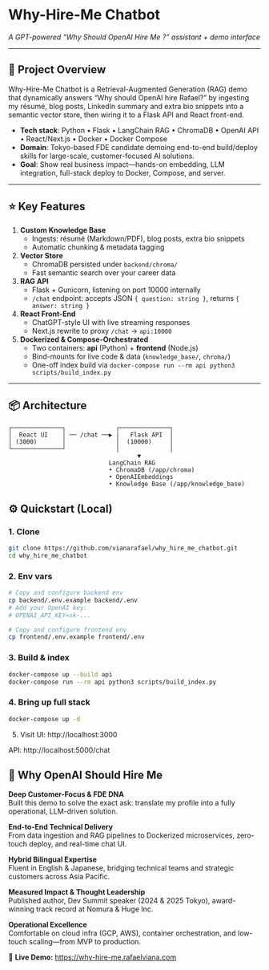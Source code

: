 # Why-Hire-Me Chatbot

_A GPT-powered “Why Should OpenAI Hire Me ?” assistant + demo interface_

---

## 🚀 Project Overview

Why-Hire-Me Chatbot is a Retrieval-Augmented Generation (RAG) demo that dynamically answers “Why should OpenAI hire Rafael?” by ingesting my résumé, blog posts, LinkedIn summary and extra bio snippets into a semantic vector store, then wiring it to a Flask API and React front-end.  

- **Tech stack**: Python • Flask • LangChain RAG • ChromaDB • OpenAI API • React/Next.js • Docker • Docker Compose  
- **Domain**: Tokyo-based FDE candidate demoing end-to-end build/deploy skills for large-scale, customer-focused AI solutions.  
- **Goal**: Show real business impact—hands-on embedding, LLM integration, full-stack deploy to Docker, Compose, and server.

---

## ⭐️ Key Features

1. **Custom Knowledge Base**  
   - Ingests: résumé (Markdown/PDF), blog posts, extra bio snippets  
   - Automatic chunking & metadata tagging  
2. **Vector Store**  
   - ChromaDB persisted under `backend/chroma/`  
   - Fast semantic search over your career data  
3. **RAG API**  
   - Flask + Gunicorn, listening on port 10000 internally  
   - `/chat` endpoint: accepts JSON `{ question: string }`, returns `{ answer: string }`  
4. **React Front-End**  
   - ChatGPT-style UI with live streaming responses  
   - Next.js rewrite to proxy `/chat` → `api:10000`  
5. **Dockerized & Compose-Orchestrated**  
   - Two containers: **api** (Python) + **frontend** (Node.js)  
   - Bind-mounts for live code & data (`knowledge_base/`, `chroma/`)  
   - One-off index build via `docker-compose run --rm api python3 scripts/build_index.py`  

---

## 📦 Architecture

```text
┌──────────────┐              ┌──────────────┐
│  React UI    │ ── /chat ──▶ |   Flask API  │
│ (3000)       │              │  (10000)     │
└──────────────┘              │              │
                                    ▼
                            LangChain RAG
                            • ChromaDB (/app/chroma)
                            • OpenAIEmbeddings
                            • Knowledge Base (/app/knowledge_base)
```

## ⚙️ Quickstart (Local)

### 1. Clone

```bash
git clone https://github.com/vianarafael/why_hire_me_chatbot.git
cd why_hire_me_chatbot
```

### 2. Env vars
```bash
# Copy and configure backend env
cp backend/.env.example backend/.env
# Add your OpenAI key:
# OPENAI_API_KEY=sk-...

# Copy and configure frontend env
cp frontend/.env.example frontend/.env
```

### 3. Build & index 
```bash
docker-compose up --build api
docker-compose run --rm api python3 scripts/build_index.py
```

### 4. Bring up full stack
```bash
docker-compose up -d
```

5. Visit
UI: http://localhost:3000

API: http://localhost:5000/chat

## 📄 Why OpenAI Should Hire Me

**Deep Customer-Focus & FDE DNA**  
Built this demo to solve the exact ask: translate my profile into a fully operational, LLM-driven solution.

**End-to-End Technical Delivery**  
From data ingestion and RAG pipelines to Dockerized microservices, zero-touch deploy, and real-time chat UI.

**Hybrid Bilingual Expertise**  
Fluent in English & Japanese, bridging technical teams and strategic customers across Asia Pacific.

**Measured Impact & Thought Leadership**  
Published author, Dev Summit speaker (2024 & 2025 Tokyo), award-winning track record at Nomura & Huge Inc.

**Operational Excellence**  
Comfortable on cloud infra (GCP, AWS), container orchestration, and low-touch scaling—from MVP to production.

🔗 **Live Demo:** https://why-hire-me.rafaelviana.com  
